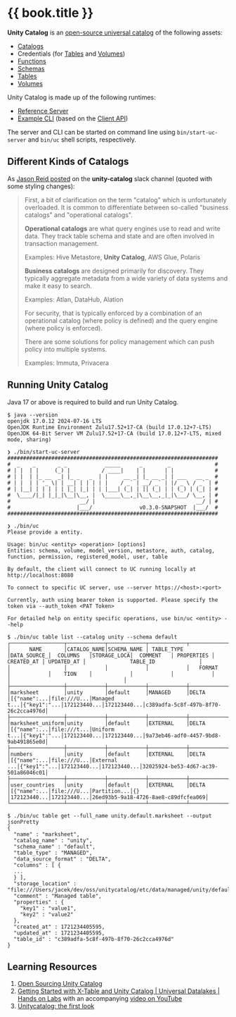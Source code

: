 # {{ book.title }}

**Unity Catalog** is an [open-source universal catalog](https://www.unitycatalog.io/) of the following assets:

* [Catalogs](../server/CatalogService.md)
* Credentials (for [Tables](../server/TemporaryTableCredentialsService.md) and [Volumes](../server/TemporaryVolumeCredentialsService.md))
* [Functions](../server/FunctionService.md)
* [Schemas](../server/SchemaService.md)
* [Tables](../server/TableService.md)
* [Volumes](../server/VolumeService.md)

Unity Catalog is made up of the following runtimes:

* [Reference Server](../server/index.md)
* [Example CLI](../cli/index.md) (based on the [Client API](../client/index.md))

The server and CLI can be started on command line using `bin/start-uc-server` and `bin/uc` shell scripts, respectively.

## Different Kinds of Catalogs

As [Jason Reid posted](https://unitycatalog.slack.com/archives/C076YREKX8W/p1723847215055299?thread_ts=1723739789.081249&cid=C076YREKX8W) on the **unity-catalog** slack channel (quoted with some styling changes):

> First, a bit of clarification on the term "catalog" which is unfortunately overloaded. It is common to differentiate between so-called "business catalogs" and "operational catalogs".
>
> **Operational catalogs** are what query engines use to read and write data. They track table schema and state and are often involved in transaction management.
>
> Examples: Hive Metastore, **Unity Catalog**, AWS Glue, Polaris
>
> **Business catalogs** are designed primarily for discovery. They typically aggregate metadata from a wide variety of data systems and make it easy to search.
>
> Examples: Atlan, DataHub, Alation
>
> For security, that is typically enforced by a combination of an operational catalog (where policy is defined) and the query engine (where policy is enforced).
>
> There are some solutions for policy management which can push policy into multiple systems.
>
> Examples: Immuta, Privacera

## Running Unity Catalog

Java 17 or above is required to build and run Unity Catalog.

```text
$ java --version
openjdk 17.0.12 2024-07-16 LTS
OpenJDK Runtime Environment Zulu17.52+17-CA (build 17.0.12+7-LTS)
OpenJDK 64-Bit Server VM Zulu17.52+17-CA (build 17.0.12+7-LTS, mixed mode, sharing)
```

``` text
❯ ./bin/start-uc-server
###################################################################
#  _    _       _ _            _____      _        _              #
# | |  | |     (_) |          / ____|    | |      | |             #
# | |  | |_ __  _| |_ _   _  | |     __ _| |_ __ _| | ___   __ _  #
# | |  | | '_ \| | __| | | | | |    / _` | __/ _` | |/ _ \ / _` | #
# | |__| | | | | | |_| |_| | | |___| (_| | || (_| | | (_) | (_| | #
#  \____/|_| |_|_|\__|\__, |  \_____\__,_|\__\__,_|_|\___/ \__, | #
#                      __/ |                                __/ | #
#                     |___/               v0.3.0-SNAPSHOT  |___/  #
###################################################################
```

``` text
❯ ./bin/uc
Please provide a entity.

Usage: bin/uc <entity> <operation> [options]
Entities: schema, volume, model_version, metastore, auth, catalog, function, permission, registered_model, user, table

By default, the client will connect to UC running locally at http://localhost:8080

To connect to specific UC server, use --server https://<host>:<port>

Currently, auth using bearer token is supported. Please specify the token via --auth_token <PAT Token>

For detailed help on entity specific operations, use bin/uc <entity> --help
```

```console
$ ./bin/uc table list --catalog unity --schema default
┌─────────────────┬────────────┬────────────┬────────────┬────────────┬────────────┬────────────┬────────────┬────────────┬────────────┬────────────┬────────────────────────────────────┐
│      NAME       │CATALOG_NAME│SCHEMA_NAME │ TABLE_TYPE │DATA_SOURCE_│  COLUMNS   │STORAGE_LOCA│  COMMENT   │ PROPERTIES │ CREATED_AT │ UPDATED_AT │              TABLE_ID              │
│                 │            │            │            │   FORMAT   │            │    TION    │            │            │            │            │                                    │
├─────────────────┼────────────┼────────────┼────────────┼────────────┼────────────┼────────────┼────────────┼────────────┼────────────┼────────────┼────────────────────────────────────┤
│marksheet        │unity       │default     │MANAGED     │DELTA       │[{"name":...│file:///U...│Managed t...│{"key1":"...│172123440...│172123440...│c389adfa-5c8f-497b-8f70-26c2cca4976d│
├─────────────────┼────────────┼────────────┼────────────┼────────────┼────────────┼────────────┼────────────┼────────────┼────────────┼────────────┼────────────────────────────────────┤
│marksheet_uniform│unity       │default     │EXTERNAL    │DELTA       │[{"name":...│file:///t...│Uniform t...│{"key1":"...│172123440...│172123440...│9a73eb46-adf0-4457-9bd8-9ab491865e0d│
├─────────────────┼────────────┼────────────┼────────────┼────────────┼────────────┼────────────┼────────────┼────────────┼────────────┼────────────┼────────────────────────────────────┤
│numbers          │unity       │default     │EXTERNAL    │DELTA       │[{"name":...│file:///U...│External ...│{"key1":"...│172123440...│172123440...│32025924-be53-4d67-ac39-501a86046c01│
├─────────────────┼────────────┼────────────┼────────────┼────────────┼────────────┼────────────┼────────────┼────────────┼────────────┼────────────┼────────────────────────────────────┤
│user_countries   │unity       │default     │EXTERNAL    │DELTA       │[{"name":...│file:///U...│Partition...│{}          │172123440...│172123440...│26ed93b5-9a18-4726-8ae8-c89dfcfea069│
└─────────────────┴────────────┴────────────┴────────────┴────────────┴────────────┴────────────┴────────────┴────────────┴────────────┴────────────┴────────────────────────────────────┘
```

```console
$ ./bin/uc table get --full_name unity.default.marksheet --output jsonPretty
{
  "name" : "marksheet",
  "catalog_name" : "unity",
  "schema_name" : "default",
  "table_type" : "MANAGED",
  "data_source_format" : "DELTA",
  "columns" : [ {
  ...
  } ],
  "storage_location" : "file:///Users/jacek/dev/oss/unitycatalog/etc/data/managed/unity/default/tables/marksheet/",
  "comment" : "Managed table",
  "properties" : {
    "key1" : "value1",
    "key2" : "value2"
  },
  "created_at" : 1721234405595,
  "updated_at" : 1721234405595,
  "table_id" : "c389adfa-5c8f-497b-8f70-26c2cca4976d"
}
```

## Learning Resources

1. [Open Sourcing Unity Catalog](https://www.databricks.com/blog/open-sourcing-unity-catalog)
1. [Getting Started with X-Table and Unity Catalog | Universal Datalakes | Hands on Labs](https://www.linkedin.com/pulse/getting-started-x-table-unity-catalog-universal-datalakes-soumil-shah-l3rpe/) with an accompanying [video on YouTube](https://youtu.be/1SKQRrenBj4)
1. [Unitycatalog: the first look](https://semyonsinchenko.github.io/ssinchenko/post/uniticatalog-first-look/)
